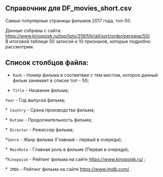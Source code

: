 ## Справочник для DF_movies_short.csv

Самые популярные страницы фильмов 2017 года, топ-50.

Данные собраны с сайта: https://www.kinopoisk.ru/top/lists/319/filtr/all/sort/order/perpage/50/  
В итоговой таблице 50 записей и 10 признаков, которые подробно рассмотрим.

## Список столбцов файла:

* ```Rank``` - Номер фильма в соответвии с тем местом, которое данный фильм занимает в списке топ - 50;

* ```Title``` - Название фильма;

*```Year```* - Год выпуска фильма;

*``` Country``` - Срана производства фильма;

*``` Rutime``` - Продолжительность фильма;

*``` Director``` - Режиссер фильма;

*```Genre``` - Жанр фильма (Главный - первый в очереди);

*``` MainRole``` - Главная роль в фильме (Первая в очереди);

*```Kinopoisk``` - Рейтинг фильма на сайте https://www.kinopoisk.ru/ ;

*``` IMDb``` - Рейтинг фильма на сайте https://www.imdb.com/ .
